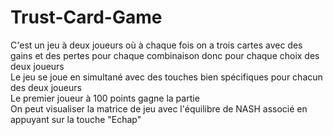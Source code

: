 # Trust-Card-Game
C'est un jeu à deux joueurs où à chaque fois on a trois cartes avec des gains et des pertes pour chaque combinaison donc pour chaque choix des deux joueurs<br>
Le jeu se joue en simultané avec des touches bien spécifiques pour chacun des deux joueurs<br>
Le premier joueur à 100 points gagne la partie<br>
On peut visualiser la matrice de jeu avec l'équilibre de NASH associé en appuyant sur la touche "Echap"
